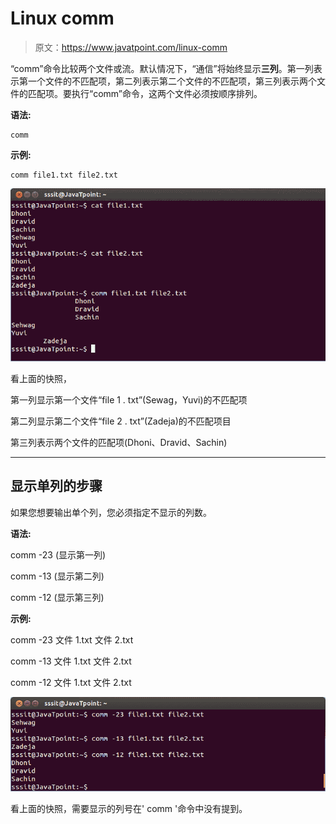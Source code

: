 # Linux comm

> 原文：<https://www.javatpoint.com/linux-comm>

“comm”命令比较两个文件或流。默认情况下，“通信”将始终显示**三列**。第一列表示第一个文件的不匹配项，第二列表示第二个文件的不匹配项，第三列表示两个文件的匹配项。要执行“comm”命令，这两个文件必须按顺序排列。

**语法:**

```
comm 
```

**示例:**

```
comm file1.txt file2.txt

```

![Linux Comm Filter1](img/4ad283922122bec21683de73cab5f610.png)

看上面的快照，

第一列显示第一个文件“file 1 . txt”(Sewag，Yuvi)的不匹配项

第二列显示第二个文件“file 2 . txt”(Zadeja)的不匹配项目

第三列表示两个文件的匹配项(Dhoni、Dravid、Sachin)

* * *

## 显示单列的步骤

如果您想要输出单个列，您必须指定不显示的列数。

**语法:**

comm -23 <file1><file2>(显示第一列)</file2></file1>

comm -13 <file1><file2>(显示第二列)</file2></file1>

comm -12 <file1><file2>(显示第三列)</file2></file1>

**示例:**

comm -23 文件 1.txt 文件 2.txt

comm -13 文件 1.txt 文件 2.txt

comm -12 文件 1.txt 文件 2.txt

![Linux Comm Filter2](img/49d7d65ab8e913e72614ffcdf04c414c.png)

看上面的快照，需要显示的列号在' comm '命令中没有提到。
